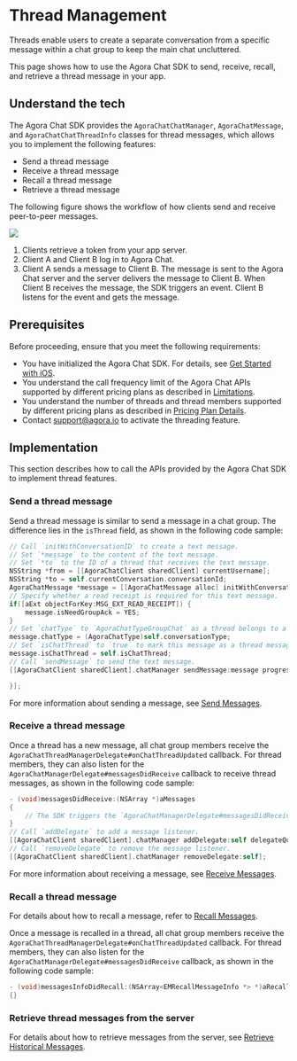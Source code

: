 # Thread Management

Threads enable users to create a separate conversation from a specific message within a chat group to keep the main chat uncluttered.

This page shows how to use the Agora Chat SDK to send, receive, recall, and retrieve a thread message in your app.

## Understand the tech

The Agora Chat SDK provides the `AgoraChatChatManager`, `AgoraChatMessage`, and `AgoraChatChatThreadInfo` classes for thread messages, which allows you to implement the following features:

- Send a thread message
- Receive a thread message
- Recall a thread message
- Retrieve a thread message

The following figure shows the workflow of how clients send and receive peer-to-peer messages.

![](https://web-cdn.agora.io/docs-files/1643082196337)

1. Clients retrieve a token from your app server.
2. Client A and Client B log in to Agora Chat.
3. Client A sends a message to Client B. The message is sent to the Agora Chat server and the server delivers the message to Client B. When Client B receives the message, the SDK triggers an event. Client B listens for the event and gets the message.

## Prerequisites

Before proceeding, ensure that you meet the following requirements:

- You have initialized the Agora Chat SDK. For details, see [Get Started with iOS](./agora_chat_get_started_ios?platform=ios).
- You understand the call frequency limit of the Agora Chat APIs supported by different pricing plans as described in [Limitations](./agora_chat_limitation?platform=ios).
- You understand the number of threads and thread members supported by different pricing plans as described in [Pricing Plan Details](./agora_chat_plan?platform=ios).
- Contact support@agora.io to activate the threading feature.

## Implementation

This section describes how to call the APIs provided by the Agora Chat SDK to implement thread features.

### Send a thread message

Send a thread message is similar to send a message in a chat group. The difference lies in the `isThread` field, as shown in the following code sample:

```ObjectiveC
// Call `initWithConversationID` to create a text message. 
// Set `*message` to the content of the text message.
// Set `*to` to the ID of a thread that receives the text message.
NSString *from = [[AgoraChatClient sharedClient] currentUsername];
NSString *to = self.currentConversation.conversationId;
AgoraChatMessage *message = [[AgoraChatMessage alloc] initWithConversationID:to from:from to:to body:aBody ext:aExt];
// Specify whether a read receipt is required for this text message.
if([aExt objectForKey:MSG_EXT_READ_RECEIPT]) {
    message.isNeedGroupAck = YES;
}
// Set `chatType` to `AgoraChatTypeGroupChat` as a thread belongs to a chat group.
message.chatType = (AgoraChatType)self.conversationType;
// Set `isChatThread` to `true` to mark this message as a thread message.
message.isChatThread = self.isChatThread;
// Call `sendMessage` to send the text message.
[[AgoraChatClient sharedClient].chatManager sendMessage:message progress:nil completion:^(AgoraChatMessage *message, AgoraChatError *error) {

}];
```

For more information about sending a message, see [Send Messages](./agora_chat_message_ios?platform=iOS#send-and-receive-messages).


### Receive a thread message

Once a thread has a new message, all chat group members receive the `AgoraChatThreadManagerDelegate#onChatThreadUpdated` callback. For thread members, they can also listen for the `AgoraChatManagerDelegate#messagesDidReceive` callback to receive thread messages, as shown in the following code sample:

```ObjectiveC
- (void)messagesDidReceive:(NSArray *)aMessages
{
    // The SDK triggers the `AgoraChatManagerDelegate#messagesDidReceive` callback to notify that the thread has a new message.
}
// Call `addDelegate` to add a message listener.
[[AgoraChatClient sharedClient].chatManager addDelegate:self delegateQueue:nil];
// Call `removeDelegate` to remove the message listener.
[[AgoraChatClient sharedClient].chatManager removeDelegate:self];
```

For more information about receiving a message, see [Receive Messages](./agora_chat_message_ios?platform=iOS#send-and-receive-messages).


### Recall a thread message

For details about how to recall a message, refer to [Recall Messages](./agora_chat_message_ios?platform=iOS#recall-messages).

Once a message is recalled in a thread, all chat group members receive the `AgoraChatThreadManagerDelegate#onChatThreadUpdated` callback. For thread members, they can also listen for the `AgoraChatManagerDelegate#messagesDidReceive` callback, as shown in the following code sample:

```ObjectiveC
- (void)messagesInfoDidRecall:(NSArray<EMRecallMessageInfo *> *)aRecallMessagesInfo
{}
```

### Retrieve thread messages from the server

For details about how to retrieve messages from the server, see [Retrieve Historical Messages](./agora_chat_message_ios?platform=iOS#retrieve-historical-messages-from-the-server).